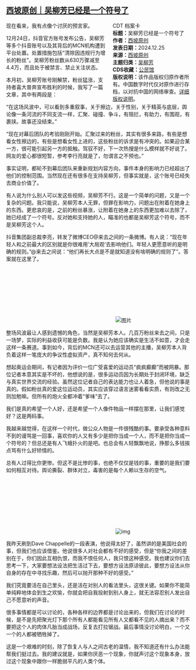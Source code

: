 <!--1735249634000-->
[西坡原创｜吴柳芳已经是一个符号了](https://chinadigitaltimes.net/chinese/714424.html)
------

<div style="width:42%;float:right;padding-left:20px;"><div class="su-spoiler su-spoiler-style-fancy su-spoiler-icon-chevron-circle" data-scroll-offset="0" data-anchor-in-url="no"><div class="su-spoiler-title" tabindex="0" role="button"><span class="su-spoiler-icon"></span>CDT 档案卡</div><div class="su-spoiler-content su-u-clearfix su-u-trim"><strong>标题：</strong>吴柳芳已经是一个符号了<br><strong>作者：</strong><a href="https://chinadigitaltimes.net/space/西坡原创" target="_blank">西坡原创</a><br><strong>发表日期：</strong>2024.12.25<br><strong>来源：</strong><a href="https://archive.ph/T5tWo" target="_blank">西坡原创</a><br><strong>主题归类：</strong><a href="https://chinadigitaltimes.net/space/吴柳芳" target="_blank">吴柳芳</a><br><strong>CDS收藏：</strong><a href="https://chinadigitaltimes.net/space/%E5%85%AC%E6%B0%91%E9%A6%86" target="_blank" rel="noopener">公民馆</a><br><strong>版权说明：</strong>该作品版权归原作者所有。中国数字时代仅对原作进行存档，以对抗中国的网络审查。<a href="https://chinadigitaltimes.net/chinese/copyright">详细版权说明</a>。</div></div></div><p>现在看来，我有点像个讨厌的预言家。</p><p>12月24日，抖音官方账号发布公告，吴柳芳等多个抖音账号以及其背后的MCN机构遭到平台处置。处置措施包括“清除因违规行为增长的粉丝”。吴柳芳粉丝数从630万骤减至4.4万，而且处于被禁言、禁止关注状态。</p><p>本月初，吴柳芳账号刚解禁，粉丝猛涨，支持者喜大普奔宣布胜利的时候，我写了一篇文章，其中有两段是：</p><p>“在这场风波中，可以看到多重叙事，关于擦边，关于性别，关于精英与底层，舆论像一条河流的不同支流一样，汇聚、碰撞、争斗，有阻拦，有助力，有围观，有裹挟。故事还没结束。”</p><p>“现在对幕后团队的考验刚刚开始。汇聚过来的粉丝，其实有很多来路，有些是想看女性擦边的，有些是想看女性上进的，这些粉丝的诉求是有冲突的。如果迎合某一方，很可能引起另一方的抵触。驾驭不好，下一次热搜是什么模样就不好说了。网友的爱心都很短暂，参考李行亮就是了，勿谓言之不预也。”</p><p>事实证明，都轮不到幕后团队来重新规划内容方向，事件本身的影响力已经超出了他们的控制范围。当然现在还有很多在支持吴柳芳，但事实就是，这个账号已经失去商业价值了。</p><p>有人说为什么别人可以发这些视频，吴柳芳不行。这是一个简单的问题，又是一个复杂的问题。我只能说，吴柳芳本人无罪，但罪在影响力，问题出在附着在她身上的东西。更悲哀的是，之前的粉丝暴涨，让附着在她身上的东西更加难以去除了，她已经成了一个符号。反对她和支持她的人，瞄准的也都是吴柳芳这个符号，而不是吴柳芳这个人。</p><p>抖音集团副总裁李亮，转发了微博CEO@来去之间的一条微博。有人说：“现在年轻人和之前最大的区别就是你很难用’大局观’去影响他们。年轻人更愿意听的是明确的规则。”@来去之间说：“他们再长大点是不是就知道没有啥明确的规则了”。答案就在这里了。</p><p><img decoding="async" src="data:image/svg+xml,%3Csvg%20xmlns='http://www.w3.org/2000/svg'%20viewBox='0%200%200%200'%3E%3C/svg%3E" alt="图片" data-lazy-src="https://mmbiz.qpic.cn/sz_mmbiz_png/ewQwxBMndgzqmEicibzZ20V6TMJDDXcogwVia1F4kEumLxGnp3ys8oPqWz4icXdibfzTpGo79xb4GBBxVLKdcgtHwHg/640?wx_fmt=png&amp;from=appmsg&amp;tp=webp&amp;wxfrom=5&amp;wx_lazy=1&amp;wx_co=1"><noscript><img decoding="async" src="https://mmbiz.qpic.cn/sz_mmbiz_png/ewQwxBMndgzqmEicibzZ20V6TMJDDXcogwVia1F4kEumLxGnp3ys8oPqWz4icXdibfzTpGo79xb4GBBxVLKdcgtHwHg/640?wx_fmt=png&amp;from=appmsg&amp;tp=webp&amp;wxfrom=5&amp;wx_lazy=1&amp;wx_co=1" alt="图片"></noscript></p><p>整场风波最让人感到遗憾的角色，当然是吴柳芳本人。几百万粉丝来去之间，只是一场梦，实际的利益收获可能是负数。我是认为她应该确实是生活不如意，才会走这样一条赛道。事到如今，背后的MCN还可以去运营其他的主播，吴柳芳本人背负着这样一笔庞大的争议性虚拟资产，真不知何去何从。</p><p>想起奥运会期间，有记者因为评价一位广受喜爱的运动员“疯疯癫癫”而被网暴。那位记者本意其实是不坏的，他想说的是，很多运动员因为长期处于封闭环境，缺乏与真实世界交流的经验。虽然这位记者自己的表达能力也让人着急，但他说的事是真的。假如粉丝真的爱这位运动员，其实应该穿过语言迷雾看看实质，有则改之无则加勉嘛。但所有的炮火全都冲着“爹味”去了。</p><p>我们是真的希望一个人好，还是希望一个人像件物品一样摆在那里，让我们感觉好？这是两码事。</p><p>我越来越觉得，在这样一个时代，做公众人物是一件很残酷的事。要承受各种意料不到的谩骂是一回事，喜欢你的人又有多少是把你当成一个人，而不是把你当成一个符号的？但总还是有人飞蛾扑火的是吧。也总会有人轻飘飘地说，挣那么多钱挨点骂有什么好矫情的。</p><p>总有人过得比你更惨。但这不是比惨的事，也绝不仅仅是钱的事，重要的是我们要如何相互对待。舆论撕裂、群体对立，毒害的是每个人赖以生存的空气。</p><p><img decoding="async" src="data:image/svg+xml,%3Csvg%20xmlns='http://www.w3.org/2000/svg'%20viewBox='0%200%200%200'%3E%3C/svg%3E" alt="img" data-lazy-src="https://chinadigitaltimes.net/chinese/files/2024/12/post-714424-676dcecebef8d."><noscript><img decoding="async" src="https://chinadigitaltimes.net/chinese/files/2024/12/post-714424-676dcecebef8d." alt="img"></noscript></p><p>我昨天刷到Dave Chappelle的一段表演，他说得太好了，虽然讲的是美国社会的事，但我们也应该借鉴。他说很多人对社会都有不好的感受，但是“你我之间的差别在于，你们因此互相仇恨，而我不恨任何人，我只恨这种感受。我也建议你们去思考一下，大家要想法设法把生活过下去，要想方设法原谅彼此，要想方设法从你自身的存在中寻找乐趣，然后可以抛开那种不好的感受。”</p><p>我们究竟要活在自己里头，还是活在对别人的看法里头，这很关键。如果你不能简单纯粹地体会到生之欢愉，你就会把自我投射到别人身上，就无法容忍别人发出自己不愿意听的声音。</p><p>很多事情都是可以讨论的，各种各样的边界都是讨论出来的，但我们在讨论的时候，是不是先把聚光灯下那个所有人都能看见所有人又都看不见的人摘出来？而不要把这个人的肉体凡胎当成战场，反复去打拉锯战。最后事情没讨论明白，一个又一个的人都被牺牲掉了。</p><p>这是一个艰难的时刻，除了恢复人与人之间古老的温情，我不知道还有什么办法能帮我们挺过去。我的建议就是，如果你厌恶一个现象，你就声讨这个现象本身，放过这个现象中跟你一样脆弱平凡的人类个体。</p><div class="addtoany_share_save_container addtoany_content addtoany_content_bottom"><div class="a2a_kit a2a_kit_size_32 addtoany_list" data-a2a-url="https://chinadigitaltimes.net/chinese/714424.html" data-a2a-title="西坡原创｜吴柳芳已经是一个符号了"><a class="a2a_button_facebook" href="https://www.addtoany.com/add_to/facebook?linkurl=https%3A%2F%2Fchinadigitaltimes.net%2Fchinese%2F714424.html&amp;linkname=%E8%A5%BF%E5%9D%A1%E5%8E%9F%E5%88%9B%EF%BD%9C%E5%90%B4%E6%9F%B3%E8%8A%B3%E5%B7%B2%E7%BB%8F%E6%98%AF%E4%B8%80%E4%B8%AA%E7%AC%A6%E5%8F%B7%E4%BA%86" title="Facebook" rel="nofollow noopener" target="_blank"></a><a class="a2a_button_twitter" href="https://www.addtoany.com/add_to/twitter?linkurl=https%3A%2F%2Fchinadigitaltimes.net%2Fchinese%2F714424.html&amp;linkname=%E8%A5%BF%E5%9D%A1%E5%8E%9F%E5%88%9B%EF%BD%9C%E5%90%B4%E6%9F%B3%E8%8A%B3%E5%B7%B2%E7%BB%8F%E6%98%AF%E4%B8%80%E4%B8%AA%E7%AC%A6%E5%8F%B7%E4%BA%86" title="Twitter" rel="nofollow noopener" target="_blank"></a><a class="a2a_button_telegram" href="https://www.addtoany.com/add_to/telegram?linkurl=https%3A%2F%2Fchinadigitaltimes.net%2Fchinese%2F714424.html&amp;linkname=%E8%A5%BF%E5%9D%A1%E5%8E%9F%E5%88%9B%EF%BD%9C%E5%90%B4%E6%9F%B3%E8%8A%B3%E5%B7%B2%E7%BB%8F%E6%98%AF%E4%B8%80%E4%B8%AA%E7%AC%A6%E5%8F%B7%E4%BA%86" title="Telegram" rel="nofollow noopener" target="_blank"></a><a class="a2a_button_reddit" href="https://www.addtoany.com/add_to/reddit?linkurl=https%3A%2F%2Fchinadigitaltimes.net%2Fchinese%2F714424.html&amp;linkname=%E8%A5%BF%E5%9D%A1%E5%8E%9F%E5%88%9B%EF%BD%9C%E5%90%B4%E6%9F%B3%E8%8A%B3%E5%B7%B2%E7%BB%8F%E6%98%AF%E4%B8%80%E4%B8%AA%E7%AC%A6%E5%8F%B7%E4%BA%86" title="Reddit" rel="nofollow noopener" target="_blank"></a><a class="a2a_button_whatsapp" href="https://www.addtoany.com/add_to/whatsapp?linkurl=https%3A%2F%2Fchinadigitaltimes.net%2Fchinese%2F714424.html&amp;linkname=%E8%A5%BF%E5%9D%A1%E5%8E%9F%E5%88%9B%EF%BD%9C%E5%90%B4%E6%9F%B3%E8%8A%B3%E5%B7%B2%E7%BB%8F%E6%98%AF%E4%B8%80%E4%B8%AA%E7%AC%A6%E5%8F%B7%E4%BA%86" title="WhatsApp" rel="nofollow noopener" target="_blank"></a><a class="a2a_button_email" href="https://www.addtoany.com/add_to/email?linkurl=https%3A%2F%2Fchinadigitaltimes.net%2Fchinese%2F714424.html&amp;linkname=%E8%A5%BF%E5%9D%A1%E5%8E%9F%E5%88%9B%EF%BD%9C%E5%90%B4%E6%9F%B3%E8%8A%B3%E5%B7%B2%E7%BB%8F%E6%98%AF%E4%B8%80%E4%B8%AA%E7%AC%A6%E5%8F%B7%E4%BA%86" title="Email" rel="nofollow noopener" target="_blank"></a><a class="a2a_button_copy_link" href="https://www.addtoany.com/add_to/copy_link?linkurl=https%3A%2F%2Fchinadigitaltimes.net%2Fchinese%2F714424.html&amp;linkname=%E8%A5%BF%E5%9D%A1%E5%8E%9F%E5%88%9B%EF%BD%9C%E5%90%B4%E6%9F%B3%E8%8A%B3%E5%B7%B2%E7%BB%8F%E6%98%AF%E4%B8%80%E4%B8%AA%E7%AC%A6%E5%8F%B7%E4%BA%86" title="Copy Link" rel="nofollow noopener" target="_blank"></a><a class="a2a_dd addtoany_share_save addtoany_share" href="https://www.addtoany.com/share"></a></div></div>
